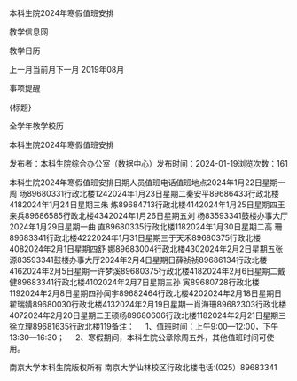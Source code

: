 






本科生院2024年寒假值班安排





























教学信息网







































教学日历



上一月当前月下一月
2019年08月





事项提醒


{标题}


全学年教学校历
























本科生院2024年寒假值班安排

发布者：本科生院综合办公室（数据中心）发布时间：2024-01-19浏览次数：161

本科生院2024年寒假值班安排日期人员值班电话值班地点2024年1月22日星期一周 旸89680331行政北楼1242024年1月23日星期二秦安平89686433行政北楼4182024年1月24日星期三朱 炼89684713行政北楼4142024年1月25日星期四王来兵89686585行政北楼4342024年1月26日星期五刘 杨83593341鼓楼办事大厅2024年1月29日星期一曲 直89680335行政北楼1182024年1月30日星期二高 珊89683341行政北楼4222024年1月31日星期三于天禾89680375行政北楼4082024年2月1日星期四舒 娜89683004行政北楼4302024年2月2日星期五张 源83593341鼓楼办事大厅2024年2月4日星期日薛祯祯89686134行政北楼4162024年2月5日星期一许梦溪89680375行政北楼4182024年2月6日星期二戴 健89683341行政北楼4102024年2月7日星期三孙 寅89680728行政北楼1192024年2月8日星期四孙闻宇89682464行政北楼4202024年2月18日星期日翟瑞婧89680030行政北楼4132024年2月19日星期一肖海珊89682303行政北楼4072024年2月20日星期二王硕杨89680606行政北楼1182024年2月21日星期三徐立理89681635行政北楼119备注：     1、值班时间：上午9∶00—12∶00，下午13∶30—16∶30；     2、寒假期间，本科生院公章除周五外，其他值班时间可使用。

















南京大学本科生院版权所有
南京大学仙林校区行政北楼电话:(025）89683341























